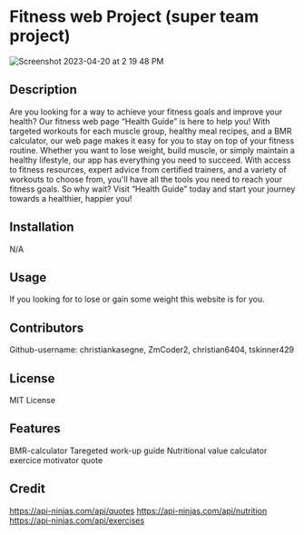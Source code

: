 # Fitness web Project (super team project)


![Screenshot 2023-04-20 at 2 19 48 PM](https://user-images.githubusercontent.com/128755872/233517101-c823a4f2-ba97-4c75-9a8a-bdb62d3ef09f.png)




## Description

Are you looking for a way to achieve your fitness goals and improve your health? Our fitness web page “Health Guide” is here to help you! With targeted workouts for each muscle group, healthy meal recipes, and a BMR calculator, our web page makes it easy for you to stay on top of your fitness routine. Whether you want to lose weight, build muscle, or simply maintain a healthy lifestyle, our app has everything you need to succeed. With access to fitness resources, expert advice from certified trainers, and a variety of workouts to choose from, you'll have all the tools you need to reach your fitness goals. So why wait? Visit “Health Guide” today and start your journey towards a healthier, happier you!


## Installation

N/A

## Usage
If you looking for to lose or gain some weight this website is for you. 


## Contributors

Github-username: christiankasegne, ZmCoder2, christian6404, tskinner429


## License

MIT License


## Features

BMR-calculator
Taregeted work-up guide
Nutritional value calculator
exercice motivator quote


## Credit
https://api-ninjas.com/api/quotes
https://api-ninjas.com/api/nutrition
https://api-ninjas.com/api/exercises
